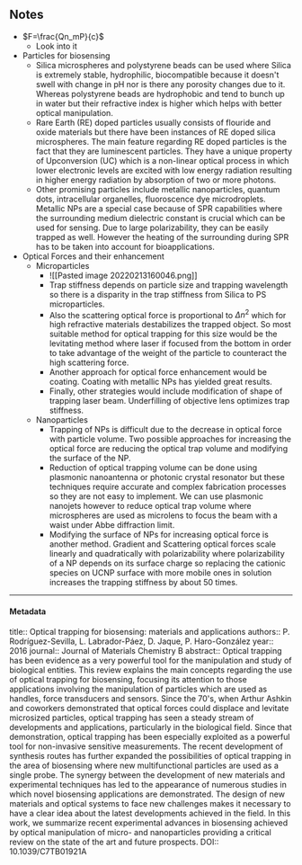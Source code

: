 ## Notes
- $F=\frac{Qn_mP}{c}$
	- Look into it
- Particles for biosensing
	- Silica microspheres and polystyrene beads can be used where Silica is extremely stable, hydrophilic, biocompatible because it doesn't swell with change in pH nor is there any porosity changes due to it. Whereas polystyrene beads are hydrophobic and tend to bunch up in water but their refractive index is higher which helps with better optical manipulation.
	- Rare Earth (RE) doped particles usually consists of flouride and oxide materials but there have been instances of RE doped silica microspheres. The main feature regarding RE doped particles is the fact that they are luminescent particles. They have a unique property of Upconversion (UC) which is a non-linear optical process in which lower electronic levels are excited with low energy radiation resulting in higher energy radiation by absorption of two or more photons.
	- Other promising particles include metallic nanoparticles, quantum dots, intracellular organelles, fluoroscence dye microdroplets. Metallic NPs are a special case because of SPR capabilities where the surrounding medium dielectric constant is crucial which can be used for sensing. Due to large polarizability, they can be easily trapped as well. However the heating of the surrounding during SPR has to be taken into account for bioapplications.
- Optical Forces and their enhancement
	- Microparticles
		- ![[Pasted image 20220213160046.png]]
		- Trap stiffness depends on particle size and trapping wavelength so there is a disparity in the trap stiffness from Silica to PS microparticles.
		- Also the scattering optical force is proportional to $\Delta n^2$ which for high refractive materials destabilizes the trapped object. So most suitable method for optical trapping for this size would be the levitating method where laser if focused from the bottom in order to take advantage of the weight of the particle to counteract the high scattering force.
		- Another approach for optical force enhancement would be coating. Coating with metallic NPs has yielded great results.
		- Finally, other strategies would include modification of shape of trapping laser beam. Underfilling of objective lens optimizes trap stiffness.
	- Nanoparticles
		- Trapping of NPs is difficult due to the decrease in optical force with particle volume. Two possible approaches for increasing the optical force are reducing the optical trap volume and modifying the surface of the NP.
		- Reduction of optical trapping volume can be done using plasmonic nanoantenna or photonic crystal resonator but these techniques require accurate and complex fabrication processes so they are not easy to implement. We can use plasmonic nanojets however to reduce optical trap volume where microspheres are used as microlens to focus the beam with a waist under Abbe diffraction limit.
		- Modifying the surface of NPs for increasing optical force is another method. Gradient and Scattering optical forces scale linearly and quadratically with polarizability where polarizability of a NP depends on its surface charge so replacing the cationic species on UCNP surface with more mobile ones in solution increases the trapping stiffness by about 50 times.


---

#### Metadata
title:: Optical trapping for biosensing: materials and applications
authors:: P. Rodríguez-Sevilla, L. Labrador-Páez, D. Jaque, P. Haro-González
year:: 2016
journal:: Journal of Materials Chemistry B
abstract:: Optical trapping has been evidence as a very powerful tool for the manipulation and study of biological entities. This review explains the main concepts regarding the use of optical trapping for biosensing, focusing its attention to those applications involving the manipulation of particles which are used as handles, force transducers and sensors.
Since the 70's, when Arthur Ashkin and coworkers demonstrated that optical forces could displace and levitate microsized particles, optical trapping has seen a steady stream of developments and applications, particularly in the biological field. Since that demonstration, optical trapping has been especially exploited as a powerful tool for non-invasive sensitive measurements. The recent development of synthesis routes has further expanded the possibilities of optical trapping in the area of biosensing where new multifunctional particles are used as a single probe. The synergy between the development of new materials and experimental techniques has led to the appearance of numerous studies in which novel biosensing applications are demonstrated. The design of new materials and optical systems to face new challenges makes it necessary to have a clear idea about the latest developments achieved in the field. In this work, we summarize recent experimental advances in biosensing achieved by optical manipulation of micro- and nanoparticles providing a critical review on the state of the art and future prospects.
DOI:: 10.1039/C7TB01921A

